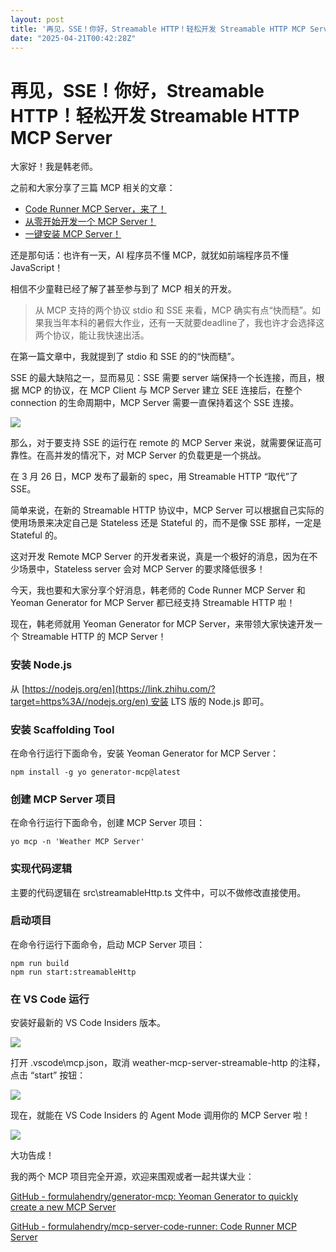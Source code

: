 ```yaml
---
layout: post
title: '再见，SSE！你好，Streamable HTTP！轻松开发 Streamable HTTP MCP Server'
date: "2025-04-21T00:42:28Z"
---
```

再见，SSE！你好，Streamable HTTP！轻松开发 Streamable HTTP MCP Server
=========================================================

大家好！我是韩老师。

之前和大家分享了三篇 MCP 相关的文章：

*   [Code Runner MCP Server，来了！](https://mp.weixin.qq.com/s?__biz=MzU1NjgwNTExNQ==&mid=2247498368&idx=1&sn=67b0b87612452ecda9d7551b959476e1&scene=21#wechat_redirect)
*   [从零开始开发一个 MCP Server！](https://mp.weixin.qq.com/s?__biz=MzU1NjgwNTExNQ==&mid=2247498376&idx=1&sn=5b0f0acfdb8905addc9efe1c197d32cf&scene=21#wechat_redirect)
*   [一键安装 MCP Server！](https://mp.weixin.qq.com/s?__biz=MzIwODE4Nzg2NQ==&mid=2650563732&idx=1&sn=febce08ecc9968e84905d804ad5b4b14&scene=21#wechat_redirect)

还是那句话：也许有一天，AI 程序员不懂 MCP，就犹如前端程序员不懂 JavaScript！

相信不少童鞋已经了解了甚至参与到了 MCP 相关的开发。

> 从 MCP 支持的两个协议 stdio 和 SSE 来看，MCP 确实有点“快而糙”。如果我当年本科的暑假大作业，还有一天就要deadline了，我也许才会选择这两个协议，能让我快速出活。

在第一篇文章中，我就提到了 stdio 和 SSE 的的“快而糙”。

SSE 的最大缺陷之一，显而易见：SSE 需要 server 端保持一个长连接，而且，根据 MCP 的协议，在 MCP Client 与 MCP Server 建立 SEE 连接后，在整个 connection 的生命周期中，MCP Server 需要一直保持着这个 SSE 连接。

![](https://pic3.zhimg.com/v2-db4386a47e5c7e60186e376e915c183e_1440w.jpg)

那么，对于要支持 SSE 的运行在 remote 的 MCP Server 来说，就需要保证高可靠性。在高并发的情况下，对 MCP Server 的负载更是一个挑战。

在 3 月 26 日，MCP 发布了最新的 spec，用 Streamable HTTP “取代”了 SSE。

简单来说，在新的 Streamable HTTP 协议中，MCP Server 可以根据自己实际的使用场景来决定自己是 Stateless 还是 Stateful 的，而不是像 SSE 那样，一定是 Stateful 的。

这对开发 Remote MCP Server 的开发者来说，真是一个极好的消息，因为在不少场景中，Stateless server 会对 MCP Server 的要求降低很多！

今天，我也要和大家分享个好消息，韩老师的 Code Runner MCP Server 和 Yeoman Generator for MCP Server 都已经支持 Streamable HTTP 啦！

现在，韩老师就用 Yeoman Generator for MCP Server，来带领大家快速开发一个 Streamable HTTP 的 MCP Server！

### 安装 Node.js

从 [https://nodejs.org/en](https://link.zhihu.com/?target=https%3A//nodejs.org/en) 安装 LTS 版的 Node.js 即可。

### 安装 Scaffolding Tool

在命令行运行下面命令，安装 Yeoman Generator for MCP Server：

    npm install -g yo generator-mcp@latest

### 创建 MCP Server 项目

在命令行运行下面命令，创建 MCP Server 项目：

    yo mcp -n 'Weather MCP Server'

### 实现代码逻辑

主要的代码逻辑在 src\\streamableHttp.ts 文件中，可以不做修改直接使用。

### 启动项目

在命令行运行下面命令，启动 MCP Server 项目：

    npm run build
    npm run start:streamableHttp

### 在 VS Code 运行

安装好最新的 VS Code Insiders 版本。

![](https://pic3.zhimg.com/v2-691b0b2bcc9992b75c761e5dae3c0a64_1440w.jpg)

打开 .vscode\\mcp.json，取消 weather-mcp-server-streamable-http 的注释，点击 “start” 按钮：

![](https://pica.zhimg.com/v2-169c38bf22bce4d9595672df083a3ae6_1440w.jpg)

现在，就能在 VS Code Insiders 的 Agent Mode 调用你的 MCP Server 啦！

![](https://pic1.zhimg.com/v2-961b2f72677fac73452af69a114a2b04_1440w.jpg)

大功告成！

我的两个 MCP 项目完全开源，欢迎来围观或者一起共谋大业：

[GitHub - formulahendry/generator-mcp: Yeoman Generator to quickly create a new MCP Server](https://github.com/formulahendry/generator-mcp)

[GitHub - formulahendry/mcp-server-code-runner: Code Runner MCP Server](https://github.com/formulahendry/mcp-server-code-runner)